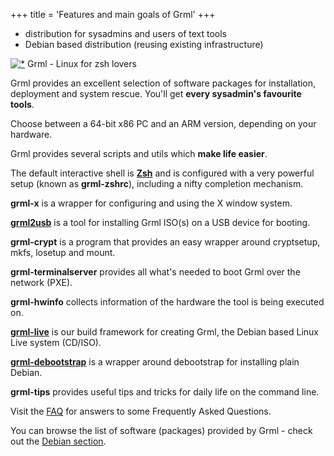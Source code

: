 +++
title = 'Features and main goals of Grml'
+++

* distribution for sysadmins and users of text tools
* Debian based distribution (reusing existing infrastructure)

[<img style="border: 0" src="/img/zsh_lover.png" alt="*" />](/zsh/) Grml - Linux for zsh lovers

Grml provides an excellent selection of software packages for installation, deployment and system rescue.
You'll get **every sysadmin's favourite tools**.

Choose between a 64-bit x86 PC and an ARM version, depending on your hardware.

Grml provides several scripts and utils which **make life easier**.

The default interactive shell is **[Zsh](/zsh/)** and is configured with a very powerful setup (known as **grml-zshrc**), including a nifty completion mechanism.

**grml-x** is a wrapper for configuring and using the X window system.

**[grml2usb](/grml2usb/)** is a tool for installing Grml ISO(s) on a USB device for booting.

**grml-crypt** is a program that provides an easy wrapper around cryptsetup, mkfs, losetup and mount.

**grml-terminalserver** provides all what's needed to boot Grml over the network (PXE).

**grml-hwinfo** collects information of the hardware the tool is being executed on.

**[grml-live](/grml-live/)** is our build framework for creating Grml, the Debian based Linux Live system (CD/ISO).

**[grml-debootstrap](/grml-debootstrap/)** is a wrapper around debootstrap for installing plain Debian.

**grml-tips** provides useful tips and tricks for daily life on the command line.

Visit the [FAQ](/faq/) for answers to some Frequently Asked Questions.

You can browse the list of software (packages) provided by Grml - check out the [Debian section](/files/#debian).
